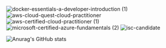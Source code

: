 ![docker-essentials-a-developer-introduction (1)](https://user-images.githubusercontent.com/37016326/236577798-ff7910eb-f349-4862-9bdc-6b9d2cb02723.png) ![aws-cloud-quest-cloud-practitioner](https://user-images.githubusercontent.com/37016326/236578065-37317a04-9a7b-4707-9935-de8165a7ac67.png) ![aws-certified-cloud-practitioner (1)](https://user-images.githubusercontent.com/37016326/236577958-540dad0f-6d80-4141-8df6-174a3e69e352.png) ![microsoft-certified-azure-fundamentals (2)](https://user-images.githubusercontent.com/37016326/236578454-d8a2944f-1a10-45d0-8289-5373c4485370.png) ![isc-candidate](https://user-images.githubusercontent.com/37016326/236578594-a6198910-d510-4eb1-a469-24d6156412ef.png)

![Anurag's GitHub stats](https://github-readme-stats.vercel.app/api?username=johnnywhy&show_icons=true&theme=radical)




